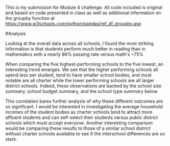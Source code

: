 This is my submission for Module 4 challenge. All code included is original and based on code presented in class as well as additional information on the groupby function at https://www.w3schools.com/python/pandas/ref_df_groupby.asp

#Analysis

Looking at the overall data across all schools, I found the most striking information is that students perform much better in reading than in mathematics with a nearly 86% passing rate versus math's ~75%

When comparing the five highest-performing schools to the five lowest, an interesting trend emerges. We see that the higher performing schools all spend less per student, tend to have smaller school bodies, and most notable are all charter while the lower performing schools are all larger district schools.
Indeed, these observations are backed by the school size summary, school budget summary, and the school type summary below.

This correlation bares further analysis of why these different outcomes are so significant. I would be interested in investigating the average household incomes of the student bodies as charter schools tend to attract more affluent students and can self-select their students versus public district schools which must accept everyone.
Another interesting comparison would be comparing these results to those of a similar school district without charter schools available to see if the interschool differences are so stark.
